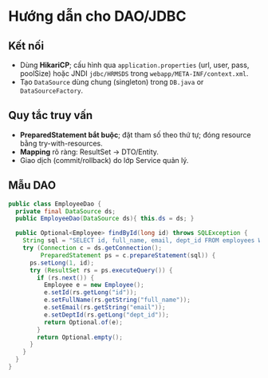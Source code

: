# Hướng dẫn cho DAO/JDBC

## Kết nối

- Dùng **HikariCP**; cấu hình qua `application.properties` (url, user, pass, poolSize) hoặc JNDI `jdbc/HRMSDS` trong `webapp/META-INF/context.xml`.
- Tạo `DataSource` dùng chung (singleton) trong `DB.java` or `DataSourceFactory`.

## Quy tắc truy vấn

- **PreparedStatement bắt buộc**; đặt tham số theo thứ tự; đóng resource bằng try-with-resources.
- **Mapping** rõ ràng: ResultSet → DTO/Entity.
- Giao dịch (commit/rollback) do lớp Service quản lý.

## Mẫu DAO

```java
public class EmployeeDao {
  private final DataSource ds;
  public EmployeeDao(DataSource ds){ this.ds = ds; }

  public Optional<Employee> findById(long id) throws SQLException {
    String sql = "SELECT id, full_name, email, dept_id FROM employees WHERE id = ?";
    try (Connection c = ds.getConnection();
         PreparedStatement ps = c.prepareStatement(sql)) {
      ps.setLong(1, id);
      try (ResultSet rs = ps.executeQuery()) {
        if (rs.next()) {
          Employee e = new Employee();
          e.setId(rs.getLong("id"));
          e.setFullName(rs.getString("full_name"));
          e.setEmail(rs.getString("email"));
          e.setDeptId(rs.getLong("dept_id"));
          return Optional.of(e);
        }
        return Optional.empty();
      }
    }
  }
}
```
